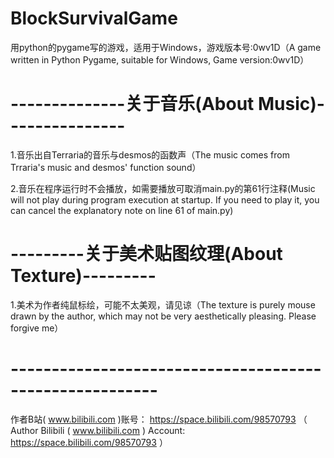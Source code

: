 # BlockSurvivalGame
用python的pygame写的游戏，适用于Windows，游戏版本号:0wv1D（A game written in Python Pygame, suitable for Windows, Game version:0wv1D）

# --------------关于音乐(About Music)---------------
1.音乐出自Terraria的音乐与desmos的函数声（The music comes from Trraria's music and desmos' function sound）

2.音乐在程序运行时不会播放，如需要播放可取消main.py的第61行注释(Music will not play during program execution at startup. If you need to play it, you can cancel the explanatory note on line 61 of main.py)

# ---------关于美术贴图纹理(About Texture)---------
1.美术为作者纯鼠标绘，可能不太美观，请见谅（The texture is purely mouse drawn by the author, which may not be very aesthetically pleasing. Please forgive me）


# --------------------------------------------------------
作者B站( www.bilibili.com )账号： https://space.bilibili.com/98570793  （  Author Bilibili ( www.bilibili.com ) Account: https://space.bilibili.com/98570793  ）
